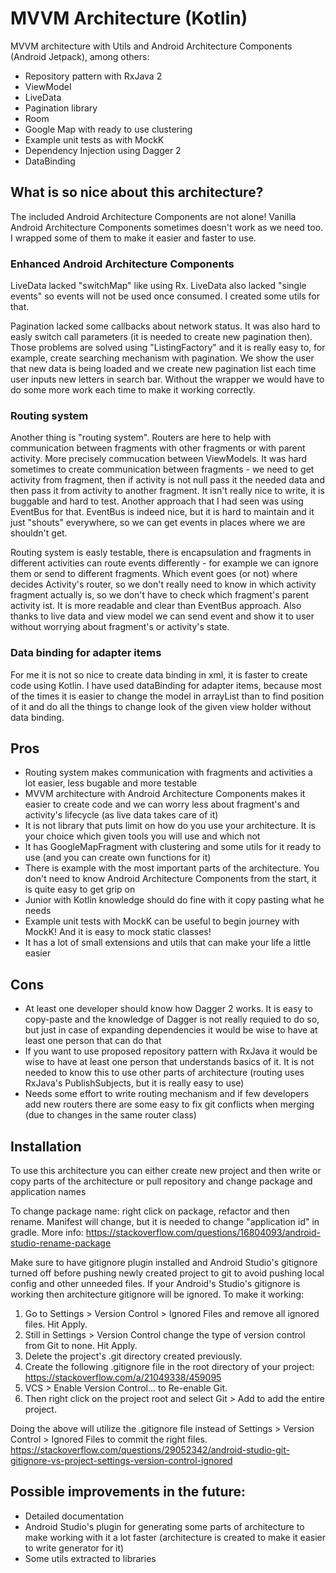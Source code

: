 # MVVM Architecture (Kotlin)

MVVM architecture with Utils and Android Architecture Components (Android Jetpack), among others:
- Repository pattern with RxJava 2
- ViewModel
- LiveData
- Pagination library
- Room
- Google Map with ready to use clustering
- Example unit tests as with MockK
- Dependency Injection using Dagger 2
- DataBinding

## What is so nice about this architecture?

The included Android Architecture Components are not alone! 
Vanilla Android Architecture Components  sometimes doesn't work as we need too. I wrapped some of them to make it easier and faster to use.

### Enhanced Android Architecture Components

LiveData lacked "switchMap" like using Rx. LiveData also lacked "single events" so events will not be used once consumed. I created some utils for that.

Pagination lacked some callbacks about network status. It was also hard to easly switch call parameters (it is needed to create new pagination then). Those problems are solved using "ListingFactory" and it is really easy to, for example, create searching mechanism with pagination. We show the user that new data is being loaded and we create new pagination list each time user inputs new letters in search bar. Without the wrapper we would have to do some more work each time to make it working correctly.

### Routing system

Another thing is "routing system". Routers are here to help with communication between fragments with other fragments or with parent activity. More precisely commucation between ViewModels. It was hard sometimes to create communication between fragments - we need to get activity from fragment, then if activity is not null pass it the needed data and then pass it from activity to another fragment. It isn't really nice to write, it is buggable and hard to test. Another approach that I had seen was using EventBus for that. EventBus is indeed nice, but it is hard to maintain and it just "shouts" everywhere, so we can get events in places where we are shouldn't get. 

Routing system is easly testable, there is encapsulation and fragments in different activities can route events differently - for example we can ignore them or send to different fragments. Which event goes (or not) where decides Activity's router, so we don't really need to know in which activity fragment actually is, so we don't have to check which fragment's parent activity ist. It is more readable and clear than EventBus approach. Also thanks to live data and view model we can send event and show it to user without worrying about fragment's or activity's state. 

### Data binding for adapter items

For me it is not so nice to create data binding in xml, it is faster to create code using Kotlin. I have used dataBinding for adapter items, because most of the times it is easier to change the model in arrayList than to find position of it and do all the things to change look of the given view holder without data binding. 

## Pros

- Routing system makes communication with fragments and activities a lot easier, less bugable and more testable
- MVVM architecture with Android Architecture Components makes it easier to create code and we can worry less about fragment's and activity's lifecycle (as live data takes care of it)
- It is not library that puts limit on how do you use your architecture. It is your choice which given tools you will use and which not
- It has GoogleMapFragment with clustering and some utils for it ready to use (and you can create own functions for it)
- There is example with the most important parts of the architecture. You don't need to know Android Architecture Components from the start, it is quite easy to get grip on
- Junior with Kotlin knowledge should do fine with it copy pasting what he needs
- Example unit tests with MockK can be useful to begin journey with MockK! And it is easy to mock static classes!
- It has a lot of small extensions and utils that can make your life a little easier

## Cons
- At least one developer should know how Dagger 2 works. It is easy to copy-paste and the knowledge of Dagger is not really requied to do so, but just in case of expanding dependencies it would be wise to have at least one person that can do that
- If you want to use proposed repository pattern with RxJava it would be wise to have at least one person that understands basics of it. It is not needed to know this to use other parts of architecture (routing uses RxJava's PublishSubjects, but it is really easy to use)
- Needs some effort to write routing mechanism and if few developers add new routers there are some easy to fix git  conflicts when merging (due to changes in the same router class)

## Installation

To use this architecture you can either create new project and then write or copy parts of the architecture or pull repository and change package and application names

To change package name: right click on package, refactor and then rename. Manifest will change, but it is needed to change "application id" in gradle. More info: https://stackoverflow.com/questions/16804093/android-studio-rename-package

Make sure to have gitignore plugin installed and Android Studio's gitignore turned off before pushing newly created project to git to avoid pushing local config and other unneeded files. If your Android's Studio's gitignore is working then architecture gitignore will be ignored. To make it working:

1. Go to Settings > Version Control > Ignored Files and remove all ignored files. Hit Apply.
2. Still in Settings > Version Control change the type of version control from Git to none. Hit Apply.
3. Delete the project's .git directory created previously.
4. Create the following .gitignore file in the root directory of your project: https://stackoverflow.com/a/21049338/459095
5. VCS > Enable Version Control... to Re-enable Git.
6. Then right click on the project root and select Git > Add to add the entire project.

Doing the above will utilize the .gitignore file instead of Settings > Version Control > Ignored Files to commit the right files. https://stackoverflow.com/questions/29052342/android-studio-git-gitignore-vs-project-settings-version-control-ignored


## Possible improvements in the future:
- Detailed documentation
- Android Studio's plugin for generating some parts of architecture to make working with it a lot faster (architecture is created to make it easier to write generator for it)
- Some utils extracted to libraries



